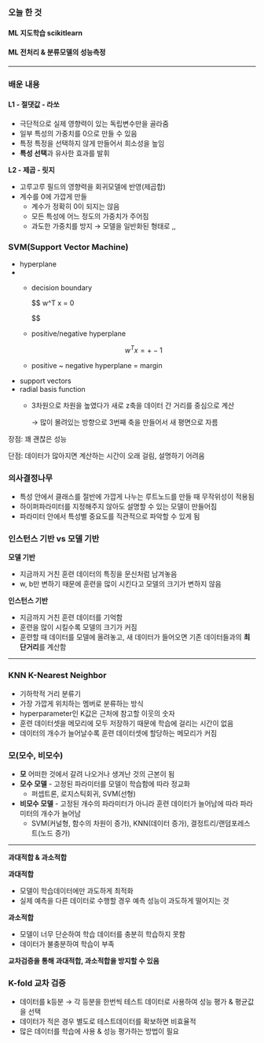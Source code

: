 ### 오늘 한 것

#### ML 지도학습 scikitlearn

#### ML 전처리 & 분류모델의 성능측정


***

### 배운 내용

#### **L1  - 절댓값 - 라쏘**

- 극단적으로 실제 영향력이 있는 독립변수만을 골라줌
- 일부 특성의 가중치를 0으로 만들 수 있음
- 특정 특정을 선택하지 않게 만들어서 희소성을 높임
- **특성 선택**과 유사한 효과를 발휘

**L2 - 제곱 - 릿지**

- 고루고루 필드의 영향력을 회귀모델에 반영(제곱합)
- 계수를 0에 가깝게 만들
    - 계수가 정확히 0이 되지는 않음
    - 모든 특성에 어느 정도의 가중치가 주어짐
    - 과도한 가중치를 방지 → 모델을 일반화된 형태로 ,,

### SVM(Support Vector Machine)

- hyperplane
- 
    - decision boundary
        
        $$
        w^T x = 0
        
        $$
        
    - positive/negative hyperplane
        
        $$
        w^T x = +- 1
        $$
        
    - positive ~ negative hyperplane = margin
- support vectors
- radial basis function
    - 3차원으로 차원을 높였다가 새로 z축을 데이터 간 거리를 중심으로 계산
        
        → 많이 몰려있는 방향으로 3번째 축을 만들어서 새 평면으로 자름
        

장점: 꽤 괜찮은 성능

단점: 데이터가 많아지면 계산하는 시간이 오래 걸림, 설명하기 어려움

### 의사결정나무

- 특성 안에서 클래스를 절반에 가깝게 나누는 루트노드를 만들 때 무작위성이 적용됨
- 하이퍼파라미터를 지정해주지 않아도 설명할 수 있는 모델이 만들어짐
- 파라미터 안에서 특성별 중요도를 직관적으로 파악할 수 있게 됨

### 인스턴스 기반 vs 모델 기반

**모델 기반**

- 지금까지 거친 훈련 데이터의 특징을 문신처럼 남겨놓음
- w, b만 변하기 때문에 훈련을 많이 시킨다고 모델의 크기가 변하지 않음

**인스턴스 기반**

- 지금까지 거친 훈련 데이터를 기억함
- 훈련을 많이 시킬수록 모델의 크기가 커짐
- 훈련할 때 데이터를 모델에 올려놓고, 새 데이터가 들어오면 기존 데이터들과의 **최단거리**를 계산함

***

### KNN K-Nearest Neighbor

- 기하학적 거리 분류기
- 가장 가깝게 위치하는 멤버로 분류하는 방식
- hyperparameter인 K값은 근처에 참고할 이웃의 숫자
- 훈련 데이터셋을 메모리에 모두 저장하기 때문에 학습에 걸리는 시간이 없음
- 데이터의 개수가 늘어날수록 훈련 데이터셋에 할당하는 메모리가 커짐

### 모(모수, 비모수)

- **모** 어떠한 것에서 갈려 나오거나 생겨난 것의 근본이 됨
- **모수 모델** - 고정된 파라미터를 모델이 학습함에 따라 정교화
    - 퍼셉트론, 로지스틱회귀, SVM(선형)
- **비모수 모델** - 고정된 개수의 파라미터가 아니라 훈련 데이터가 늘어남에 따라 파라미터의 개수가 늘어남
    - SVM(커널형, 함수의 차원이 증가), KNN(데이터 증가), 결정트리/랜덤포레스트(노드 증가)

***

**과대적합 & 과소적합**

**과대적합**

- 모델이 학습데이터에만 과도하게 최적화
- 실제 예측을 다른 데이터로 수행할 경우 예측 성능이 과도하게 떨어지는 것

**과소적합**

- 모델이 너무 단순하여 학습 데이터를 충분히 학습하지 못함
- 데이터가 불충분하여 학습이 부족

**교차검증을 통해 과대적합, 과소적합을 방지할 수 있음**

### K-fold 교차 검증

- 데이터를 k등분 → 각 등분을 한번씩 테스트 데이터로 사용하여 성능 평가 & 평균값을 선택
- 데이터가 적은 경우 별도로 테스트데이터를 확보하면 비효율적
- 많은 데이터를 학습에 사용 & 성능 평가하는 방법이 필요

